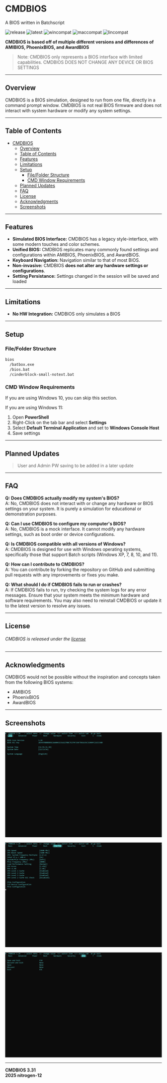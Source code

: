 # CMDBIOS
A BIOS written in Batchscript

[CMDBIOS]: https://github.com/swisd/cmdbios/
![release](https://img.shields.io/badge/release-none-red)
![latest](https://img.shields.io/badge/latest-v3.31-blue)
![wincompat](https://img.shields.io/badge/windows-compatible-gr)
![maccompat](https://img.shields.io/badge/mac-incompatible-red)
![lincompat](https://img.shields.io/badge/linux-incompatible-red)

**CMDBIOS is based off of multiple different versions and differences of AMIBIOS, PhoenixBIOS, and AwardBIOS**

> Note: CMDBIOS only represents a BIOS interface with limited capabilities.
> CMDBIOS DOES NOT CHANGE ANY DEVICE OR BIOS SETTINGS

---

## Overview

CMDBIOS is a BIOS simulation, designed to run from one file, directly in a command prompt window.
CMDBIOS is not real BIOS firmware and does not interact with system hardware or modify any system settings.

---
## Table of Contents

<!-- TOC -->
* [CMDBIOS](#cmdbios)
  * [Overview](#overview)
  * [Table of Contents](#table-of-contents)
  * [Features](#features)
  * [Limitations](#limitations)
  * [Setup](#setup)
    * [File/Folder Structure](#filefolder-structure)
    * [CMD Window Requirements](#cmd-window-requirements)
  * [Planned Updates](#planned-updates)
  * [FAQ](#faq)
  * [License](#license)
  * [Acknowledgments](#acknowledgments)
  * [Screenshots](#screenshots)
<!-- TOC -->

---

## Features

- **Simulated BIOS Interface:** CMDBIOS has a legacy style-interface, with some modern touches and color schemes.
- **Unified BIOS:** CMDBIOS replicates many commonly found settings and configurations within AMIBIOS, PhoenixBIOS, and AwardBIOS.
- **Keyboard Navigation:** Navigation similar to that of most BIOS.
- **Non-invasive:** CMDBIOS **does not alter any hardware settings or configurations**.
- **Setting Persistance:** Settings changed in the session will be saved and loaded

---

## Limitations

- **No HW Integration:** CMDBIOS only simulates a BIOS

---

## Setup

### File/Folder Structure

```
bios
  /batbox.exe
  /bios.bat
  /cinderblock-small-notext.bat
```

### CMD Window Requirements

If you are using Windows 10, you can skip this section.

If you are using Windows 11:
1. Open **PowerShell**
2. Right-Click on the tab bar and select **Settings**
3. Select **Default Terminal Application** and set to **Windows Console Host**
4. Save settings

---

## Planned Updates

>User and Admin PW saving to be added in a later update

---

## FAQ

**Q: Does CMDBIOS actually modify my system's BIOS?**  
A: No, CMDBIOS does not interact with or change any hardware or BIOS settings on your system. It is purely a simulation for educational or demonstration purposes.

**Q: Can I use CMDBIOS to configure my computer's BIOS?**  
A: No, CMDBIOS is a mock interface. It cannot modify any hardware settings, such as boot order or device configurations.

**Q: Is CMDBIOS compatible with all versions of Windows?**  
A: CMDBIOS is designed for use with Windows operating systems, specifically those that support Batch scripts (Windows XP, 7, 8, 10, and 11).

**Q: How can I contribute to CMDBIOS?**  
A: You can contribute by forking the repository on GitHub and submitting pull requests with any improvements or fixes you make.

**Q: What should I do if CMDBIOS fails to run or crashes?**  
A: If CMDBIOS fails to run, try checking the system logs for any error messages. Ensure that your system meets the minimum hardware and software requirements. You may also need to reinstall CMDBIOS or update it to the latest version to resolve any issues.

---

## License

###### CMDBIOS is released under the [license](./LICENSE)

---

## Acknowledgments

CMDBIOS would not be possible without the inspiration and concepts taken from the following BIOS systems:
- AMIBIOS
- PhoenixBIOS
- AwardBIOS

---

## Screenshots
![Image](./doc/img/bios-1.png)

![Image](./doc/img/bios-4.png)

![Image](./doc/img/bios-7.png)

---

<div class="footer">
  <strong>CMDBIOS 3.31</strong><br>
  <strong>2025 nitrogen-12</strong>
</div>
